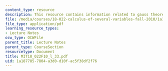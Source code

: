 ```yaml
---
content_type: resource
description: This resource contains information related to gauss theorem.
file: /media/courses/18-022-calculus-of-several-variables-fall-2010/1a1877857804a3d0d10fac5f38df2f76_MIT18_022F10_l_33.pdf
file_type: application/pdf
learning_resource_types:
- Lecture Notes
ocw_type: OCWFile
parent_title: Lecture Notes
parent_type: CourseSection
resourcetype: Document
title: MIT18_022F10_l_33.pdf
uid: 1a187785-7804-a3d0-d10f-ac5f38df2f76
---
```

